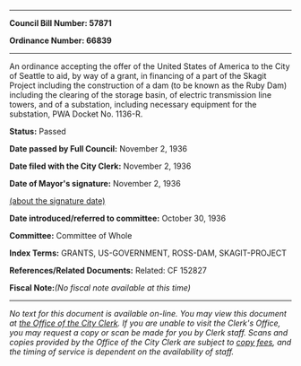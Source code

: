

********

**Council Bill Number: 57871**
   
**Ordinance Number: 66839**
********

 An ordinance accepting the offer of the United States of America to the City of Seattle to aid, by way of a grant, in financing of a part of the Skagit Project including the construction of a dam (to be known as the Ruby Dam) including the clearing of the storage basin, of electric transmission line towers, and of a substation, including necessary equipment for the substation, PWA Docket No. 1136-R.

**Status:** Passed
   
**Date passed by Full Council:** November 2, 1936
   
**Date filed with the City Clerk:** November 2, 1936
   
**Date of Mayor's signature:** November 2, 1936
   
[(about the signature date)](/~public/approvaldate.htm)
   
   
   
**Date introduced/referred to committee:** October 30, 1936
   
**Committee:** Committee of Whole
   
   
**Index Terms:** GRANTS, US-GOVERNMENT, ROSS-DAM, SKAGIT-PROJECT

**References/Related Documents:** Related: CF 152827

**Fiscal Note:**_(No fiscal note available at this time)_
********

_No text for this document is available on-line. You may view this document at [the Office of the City Clerk](http://www.seattle.gov/leg/clerk/contactUs.htm). If you are unable to visit the Clerk's Office, you may request a copy or scan be made for you by Clerk staff. Scans and copies provided by the Office of the City Clerk are subject to [copy fees](http://clerk.seattle.gov/~public/clerkfees.htm), and the timing of service is dependent on the availability of staff._

